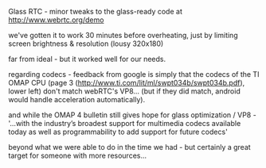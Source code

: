 Glass RTC - minor tweaks to the glass-ready code at http://www.webrtc.org/demo



we've gotten it to work 30 minutes before overheating, just by limiting screen brightness & resolution (lousy 320x180)  

far from ideal - but it worked well for our needs. 

regarding codecs - feedback from google is simply that the codecs of the TI OMAP CPU (page 3 (http://www.ti.com/lit/ml/swpt034b/swpt034b.pdf), lower left) don't match webRTC's VP8... (but if they did match, android would handle acceleration automatically). 

and while the OMAP 4 bulletin still gives hope for glass optimization / VP8 -  '...with the industry’s broadest support for multimedia codecs available today as well as programmability to add support for future codecs' 

beyond what we were able to do in the time we had - but certainly a great target for someone with more resources... 
